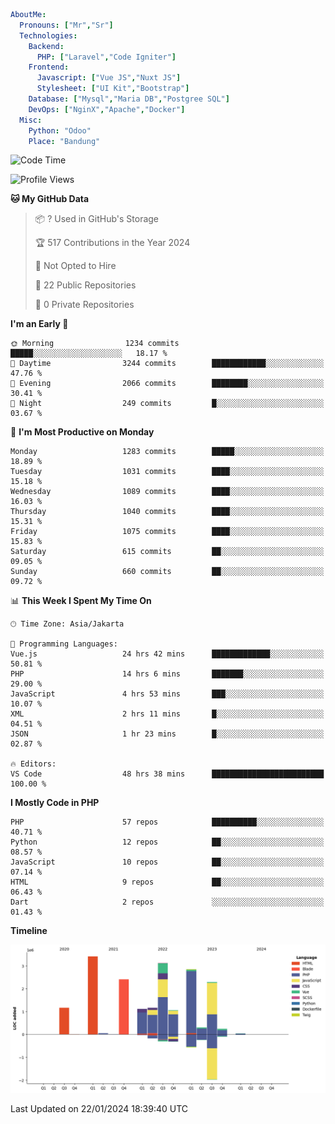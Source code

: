 ```yaml
AboutMe:
  Pronouns: ["Mr","Sr"]
  Technologies:
    Backend:
      PHP: ["Laravel","Code Igniter"]
    Frontend:
      Javascript: ["Vue JS","Nuxt JS"]
      Stylesheet: ["UI Kit","Bootstrap"]
    Database: ["Mysql","Maria DB","Postgree SQL"]
    DevOps: ["NginX","Apache","Docker"]
  Misc:
    Python: "Odoo"
    Place: "Bandung"
```

<!--START_SECTION:waka-->
![Code Time](http://img.shields.io/badge/Code%20Time-1%2C129%20hrs%2035%20mins-blue)

![Profile Views](http://img.shields.io/badge/Profile%20Views-0-blue)

**🐱 My GitHub Data** 

> 📦 ? Used in GitHub's Storage 
 > 
> 🏆 517 Contributions in the Year 2024
 > 
> 🚫 Not Opted to Hire
 > 
> 📜 22 Public Repositories 
 > 
> 🔑 0 Private Repositories 
 > 
**I'm an Early 🐤** 

```text
🌞 Morning                1234 commits        █████░░░░░░░░░░░░░░░░░░░░   18.17 % 
🌆 Daytime                3244 commits        ████████████░░░░░░░░░░░░░   47.76 % 
🌃 Evening                2066 commits        ████████░░░░░░░░░░░░░░░░░   30.41 % 
🌙 Night                  249 commits         █░░░░░░░░░░░░░░░░░░░░░░░░   03.67 % 
```
📅 **I'm Most Productive on Monday** 

```text
Monday                   1283 commits        █████░░░░░░░░░░░░░░░░░░░░   18.89 % 
Tuesday                  1031 commits        ████░░░░░░░░░░░░░░░░░░░░░   15.18 % 
Wednesday                1089 commits        ████░░░░░░░░░░░░░░░░░░░░░   16.03 % 
Thursday                 1040 commits        ████░░░░░░░░░░░░░░░░░░░░░   15.31 % 
Friday                   1075 commits        ████░░░░░░░░░░░░░░░░░░░░░   15.83 % 
Saturday                 615 commits         ██░░░░░░░░░░░░░░░░░░░░░░░   09.05 % 
Sunday                   660 commits         ██░░░░░░░░░░░░░░░░░░░░░░░   09.72 % 
```


📊 **This Week I Spent My Time On** 

```text
🕑︎ Time Zone: Asia/Jakarta

💬 Programming Languages: 
Vue.js                   24 hrs 42 mins      █████████████░░░░░░░░░░░░   50.81 % 
PHP                      14 hrs 6 mins       ███████░░░░░░░░░░░░░░░░░░   29.00 % 
JavaScript               4 hrs 53 mins       ███░░░░░░░░░░░░░░░░░░░░░░   10.07 % 
XML                      2 hrs 11 mins       █░░░░░░░░░░░░░░░░░░░░░░░░   04.51 % 
JSON                     1 hr 23 mins        █░░░░░░░░░░░░░░░░░░░░░░░░   02.87 % 

🔥 Editors: 
VS Code                  48 hrs 38 mins      █████████████████████████   100.00 % 
```

**I Mostly Code in PHP** 

```text
PHP                      57 repos            ██████████░░░░░░░░░░░░░░░   40.71 % 
Python                   12 repos            ██░░░░░░░░░░░░░░░░░░░░░░░   08.57 % 
JavaScript               10 repos            ██░░░░░░░░░░░░░░░░░░░░░░░   07.14 % 
HTML                     9 repos             ██░░░░░░░░░░░░░░░░░░░░░░░   06.43 % 
Dart                     2 repos             ░░░░░░░░░░░░░░░░░░░░░░░░░   01.43 % 
```



**Timeline**

![Lines of Code chart](https://raw.githubusercontent.com/vheins/vheins/main/assets/bar_graph.png)


 Last Updated on 22/01/2024 18:39:40 UTC
<!--END_SECTION:waka-->
